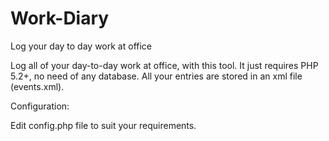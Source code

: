 # Work-Diary
Log your day to day work at office

Log all of your day-to-day work at office, with this tool.
It just requires PHP 5.2+, no need of any database.
All your entries are stored in an xml file (events.xml).

Configuration:

Edit config.php file to suit your requirements.
